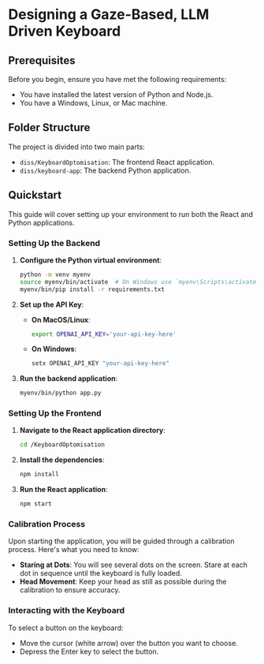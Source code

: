 # Designing a Gaze-Based, LLM Driven Keyboard

## Prerequisites

Before you begin, ensure you have met the following requirements:

- You have installed the latest version of Python and Node.js.
- You have a Windows, Linux, or Mac machine.

## Folder Structure

The project is divided into two main parts:

- `diss/KeyboardOptomisation`: The frontend React application.
- `diss/keyboard-app`: The backend Python application.

## Quickstart

This guide will cover setting up your environment to run both the React and Python applications.

### Setting Up the Backend

1. **Configure the Python virtual environment**:

   ```bash
   python -m venv myenv
   source myenv/bin/activate  # On Windows use `myenv\Scripts\activate`
   myenv/bin/pip install -r requirements.txt
   ```

2. **Set up the API Key**:

   - **On MacOS/Linux**:
     ```bash
     export OPENAI_API_KEY='your-api-key-here'
     ```
   - **On Windows**:
     ```cmd
     setx OPENAI_API_KEY "your-api-key-here"
     ```

3. **Run the backend application**:
   ```bash
   myenv/bin/python app.py
   ```

### Setting Up the Frontend

1. **Navigate to the React application directory**:

   ```bash
   cd /KeyboardOptomisation
   ```

2. **Install the dependencies**:

   ```bash
   npm install
   ```

3. **Run the React application**:
   ```bash
   npm start
   ```

### Calibration Process

Upon starting the application, you will be guided through a calibration process. Here's what you need to know:

- **Staring at Dots**: You will see several dots on the screen. Stare at each dot in sequence until the keyboard is fully loaded.
- **Head Movement**: Keep your head as still as possible during the calibration to ensure accuracy.

### Interacting with the Keyboard

To select a button on the keyboard:

- Move the cursor (white arrow) over the button you want to choose.
- Depress the Enter key to select the button.

